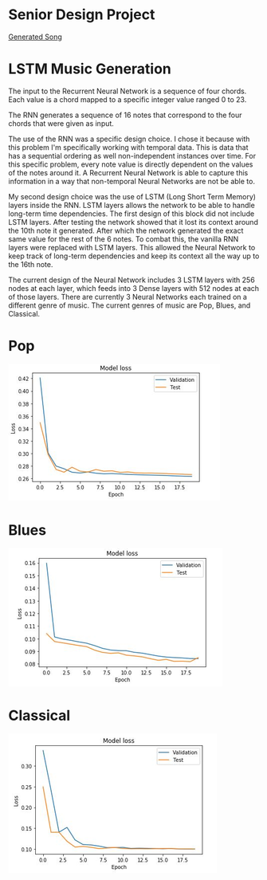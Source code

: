 # Senior Design Project
[Generated Song](https://vocaroo.com/embed/fHoORQk0V9G)
# LSTM Music Generation
The input to the Recurrent Neural Network is a sequence of four chords. Each value is a chord mapped to a specific integer value ranged 0 to 23. 

The RNN generates a sequence of 16 notes that correspond to the four chords that were given as input.

The use of the RNN was a specific design choice. I chose it because with this problem I'm specifically working with temporal data. This is data that has a sequential ordering as well non-independent instances over time. For this specific problem, every note value is directly dependent on the values of the notes around it. A Recurrent Neural Network is able to capture this information in a way that non-temporal Neural Networks are not be able to.

My second design choice was the use of LSTM (Long Short Term Memory) layers inside the RNN. LSTM layers allows the network to be able to handle long-term time dependencies. The first design of this block did not include LSTM layers. After testing the network showed that it lost its context around the 10th note it generated. After which the network generated the exact same value for the rest of the 6 notes. To combat this, the vanilla RNN layers were replaced with LSTM layers. This allowed the Neural Network to keep track of long-term dependencies and keep its context all the way up to the 16th note.

The current design of the Neural Network includes 3 LSTM layers with 256 nodes at each layer, which feeds into 3 Dense layers with 512 nodes at each of those layers. There are currently 3 Neural Networks each trained on a different genre of music. The current genres of music are Pop, Blues, and Classical.

# Pop
![Pop](https://raw.githubusercontent.com/vee-upatising/SDP/master/model1.JPG)
# Blues
![Blues](https://raw.githubusercontent.com/vee-upatising/SDP/master/model2.JPG)
# Classical
![Classical](https://raw.githubusercontent.com/vee-upatising/SDP/master/model3.JPG)



